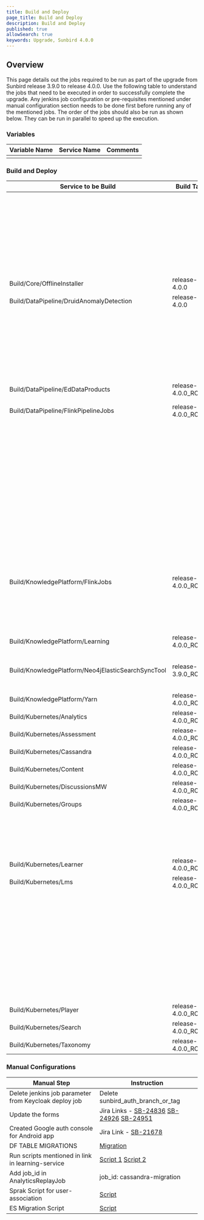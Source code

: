 ```yaml
---
title: Build and Deploy
page_title: Build and Deploy
description: Build and Deploy
published: true
allowSearch: true
keywords: Upgrade, Sunbird 4.0.0
---
```


## Overview

This page details out the jobs required to be run as part of the upgrade from Sunbird release 3.9.0 to release 4.0.0. Use the following table to understand the jobs that need to be executed in order to successfully complete the upgrade. Any jenkins job configuration or pre-requisites mentioned under manual configuration section needs to be done first before running any of the mentioned jobs. The order of the jobs should also be run as shown below. They can be run in parallel to speed up the execution.

### Variables

|Variable Name|Service Name|Comments|
|-------------|------------|--------|
|||

### Build and Deploy

|Service to be Build|Build Tag|Service to Deploy|Deploy Tag|Comments|
|-------------------|---------|-----------------|----------|--------|
|||Provision/DataPipeline/Druid|release-4.0.0<br/>service:router<br/>remote:raw||
|||OpsAdministration/Core/ESMapping|release-4.0.0<br/>indices_name:userv2||
|||OpsAdministration/Core/GraylogMongoImport|release-4.0.0<br/>graylog_mongo_collections:all|This was deployed as 3.9.0 hotfix, so its not required to run again if it's already deployed|
|Build/Core/OfflineInstaller|release-4.0.0|Deploy/Core/OfflineInstaller|release-4.0.0||
|Build/DataPipeline/DruidAnomalyDetection|release-4.0.0|Deploy/DataPipeline/DruidAnomalyDetection|release-4.0.0||
|||Deploy/DataPipeline/AnalyticsReplayJobs|release-4.0.0 <br/>cql_query: 0 <br/>job_type: run-job <br/>job_id: userinfo-exhaust <br/>batch_identifier: 01330190903638425684 <br/>start_date: 2017-05-01 <br/>end_date: 2017-07-11 <br/>pause_min: 30 <br/>|Not required to be deployed QA team will run on need basis|
|Build/DataPipeline/EdDataProducts|release-4.0.0_RC4|Deploy/DataPipeline/EdDataProducts|release-4.0.0||
|Build/DataPipeline/FlinkPipelineJobs|release-4.0.0_RC4|Deploy/DataPipeline/FlinkPipelineJobs|release-4.0.0 <br/>job_names_to_deploy:Select all jobs||
|||Deploy/KnowledgePlatform/KafkaSetup|release-4.0.0_RC4||
|||Deploy/DataPipeline/KafkaSetup|release-4.0.0||
|||Deploy/DataPipeline/Secor|release-4.0.0_RC1|Add error-telemetry-backup to job_names_to_deploy parameter in job and deploy selecting only this|
|||Deploy/DataPipeline/LoggingFileBeatsVM|release-4.0.0 <br/> tags: default hosts: select all|This was deployed as 3.9.0 hotfix, so its not required to run again if it's already deployed|
|Build/KnowledgePlatform/FlinkJobs|release-4.0.0_RC7|Deploy/KnowledgePlatform/FlinkJobs|release-4.0.0|Add "collection-cert-pre-processor", "Add auto-creator-v2", "collection-certificate-generator" to deploy job list<br/>Kill samza jobs: "certificate-pre-processor" and "course-certificate-generator-v2"|
|Build/KnowledgePlatform/Learning|release-4.0.0_RC4|Deploy/KnowledgePlatform/Learning|release-4.0.0||
|Build/KnowledgePlatform/Neo4jElasticSearchSyncTool|release-3.9.0_RC12|Deploy/KnowledgePlatform/Neo4jElasticSearchSyncTool|release-4.0.0<br/>command: sync<br/>parameters: --graph domain --objectType ObjectCategoryDefinition||
|Build/KnowledgePlatform/Yarn|release-4.0.0_RC4|Deploy/KnowledgePlatform/Yarn|release-4.0.0||
|Build/Kubernetes/Analytics|release-4.0.0_RC1|Deploy/Kubernetes/Analytics|release-4.0.0||
|Build/Kubernetes/Assessment|release-4.0.0_RC6|Deploy/Kubernetes/Assessment|release-4.0.0||
|Build/Kubernetes/Cassandra|release-4.0.0_RC2|Deploy/Kubernetes/Cassandra|release-4.0.0||
|Build/Kubernetes/Content|release-4.0.0_RC6|Deploy/Kubernetes/Content|release-4.0.0||
|Build/Kubernetes/DiscussionsMW|release-4.0.0_RC2|Deploy/Kubernetes/DiscussionsMW|release-4.0.0||
|Build/Kubernetes/Groups|release-4.0.0_RC10|Deploy/Kubernetes/Groups|release-4.0.0||
|||Deploy/Kubernetes/Keycloak|release-4.0.0||
|||kubernetes/uploadSchema|release-4.0.0_RC5|restart taxonomy-service, content-service and assessment-service|
|Build/Kubernetes/Learner|release-4.0.0_RC18|Deploy/Kubernetes/Learner|release-4.0.0||
|Build/Kubernetes/Lms|release-4.0.0_RC3|Deploy/Kubernetes/Lms|release-4.0.0||
|||Deploy/Kubernetes/LoggingFileBeatsVM|release-4.0.0<br/>tags: current<br/>hosts: select all|This was deployed as 3.9.0 hotfix, so its not required to run again if it's already deployed|
|||Deploy/Kubernetes/Logging|release-4.0.0<br/>chart_name: oauth2_proxy|This was deployed as 3.9.0 hotfix, so its not required to run again if it's already deployed|
|||Deploy/Kubernetes/nginx-public-ingress|release-4.0.0||
|||Deploy/Kubernetes/OnboardAPIs|release-4.0.0||
|||Deploy/Kubernetes/OnboardConsumers|release-4.0.0||
|Build/Kubernetes/Player|release-4.0.0_RC59|Deploy/Kubernetes/Player|release-4.0.0||
|Build/Kubernetes/Search|release-4.0.0_RC6|Deploy/Kubernetes/Search|release-4.0.0||
|Build/Kubernetes/Taxonomy|release-4.0.0_RC6|Deploy/Kubernetes/Taxonomy|release-4.0.0||

### Manual Configurations

|Manual Step|Instruction|
|--------------------|--------------------|
|Delete jenkins job parameter from Keycloak deploy job|Delete sunbird_auth_branch_or_tag|
|Update the forms|Jira Links - [SB-24836](https://project-sunbird.atlassian.net/browse/SB-24836) [SB-24926](https://project-sunbird.atlassian.net/browse/SB-24926) [SB-24951](https://project-sunbird.atlassian.net/browse/SB-24951)|
|Created Google auth console for Android app|Jira Link - [SB-21678](https://project-sunbird.atlassian.net/browse/SB-21678)|
|DF TABLE MIGRATIONS|[Migration](https://project-sunbird.atlassian.net/browse/SB-24753)|
|Run scripts mentioned in link in learning-service | [Script 1](https://github.com/project-sunbird/knowledge-platform/blob/release-4.0.0_RC3/scripts/framework-master-category/framework-master-category) [Script 2](https://github.com/project-sunbird/knowledge-platform/blob/release-4.0.0_RC4/scripts/framework-master-category/framework-master-category)|
|Add job_id in AnalyticsReplayJob|job_id: cassandra-migration|
|Sprak Script for user-association|[Script](https://project-sunbird.atlassian.net/wiki/spaces/UM/pages/2609741876/SB-23200+AssociationType+update+for+user+in+user+organisation+table)|
|ES Migration Script|[Script](https://project-sunbird.atlassian.net/wiki/spaces/UM/pages/2632581222/SB-24689+User+mapping+for+roles+changes+Array+of+String+to+Array+of+Map)|

